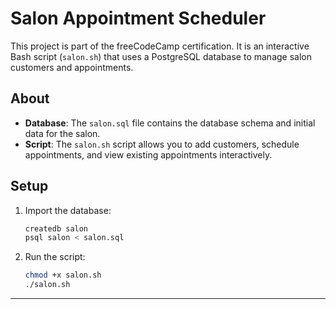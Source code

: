 # Salon Appointment Scheduler

This project is part of the freeCodeCamp certification. It is an interactive Bash script (`salon.sh`) that uses a PostgreSQL database to manage salon customers and appointments.

## About

- **Database**: The `salon.sql` file contains the database schema and initial data for the salon.
- **Script**: The `salon.sh` script allows you to add customers, schedule appointments, and view existing appointments interactively.

## Setup

1. Import the database:
   ```bash
   createdb salon
   psql salon < salon.sql
   ```

2. Run the script:
   ```bash
   chmod +x salon.sh
   ./salon.sh
   ```

---

